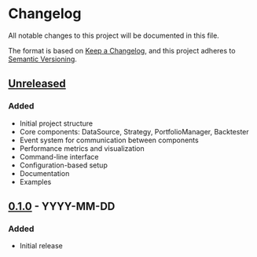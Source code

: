 # Changelog

All notable changes to this project will be documented in this file.

The format is based on [Keep a Changelog](https://keepachangelog.com/en/1.0.0/),
and this project adheres to [Semantic Versioning](https://semver.org/spec/v2.0.0.html).

## [Unreleased]

### Added
- Initial project structure
- Core components: DataSource, Strategy, PortfolioManager, Backtester
- Event system for communication between components
- Performance metrics and visualization
- Command-line interface
- Configuration-based setup
- Documentation
- Examples

## [0.1.0] - YYYY-MM-DD

### Added
- Initial release

[Unreleased]: https://github.com/yourusername/backtester/compare/v0.1.0...HEAD
[0.1.0]: https://github.com/yourusername/backtester/releases/tag/v0.1.0 